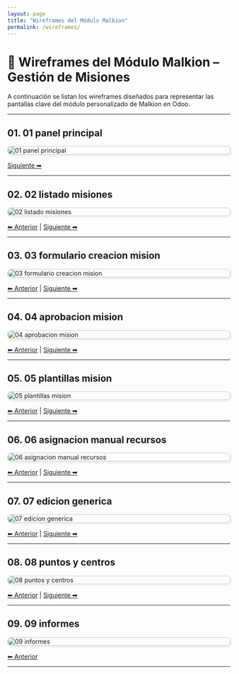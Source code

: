 ```yaml
---
layout: page
title: "Wireframes del Módulo Malkion"
permalink: /wireframes/
---
```


# 📐 Wireframes del Módulo Malkion – Gestión de Misiones

A continuación se listan los wireframes diseñados para representar las pantallas clave del módulo personalizado de Malkion en Odoo.

---

<a id="01-panel-principal"></a>

## 01. 01 panel principal

<img src="/assets/images/wireframes/01_panel_principal.png" class="wireframe-img" alt="01 panel principal">

[Siguiente ➡](#02-listado-misiones)

---

<a id="02-listado-misiones"></a>

## 02. 02 listado misiones

<img src="/assets/images/wireframes/02_listado_misiones.png" class="wireframe-img" alt="02 listado misiones">

[⬅ Anterior](#01-panel-principal) | [Siguiente ➡](#03-formulario-creacion-mision)

---

<a id="03-formulario-creacion-mision"></a>

## 03. 03 formulario creacion mision

<img src="/assets/images/wireframes/03_formulario_creacion_mision.png" class="wireframe-img" alt="03 formulario creacion mision">

[⬅ Anterior](#02-listado-misiones) | [Siguiente ➡](#04-aprobacion-mision)

---

<a id="04-aprobacion-mision"></a>

## 04. 04 aprobacion mision

<img src="/assets/images/wireframes/04_aprobacion_mision.png" class="wireframe-img" alt="04 aprobacion mision">

[⬅ Anterior](#03-formulario-creacion-mision) | [Siguiente ➡](#05-plantillas-mision)

---

<a id="05-plantillas-mision"></a>

## 05. 05 plantillas mision

<img src="/assets/images/wireframes/05_plantillas_mision.png" class="wireframe-img" alt="05 plantillas mision">

[⬅ Anterior](#04-aprobacion-mision) | [Siguiente ➡](#06-asignacion-manual-recursos)

---

<a id="06-asignacion-manual-recursos"></a>

## 06. 06 asignacion manual recursos

<img src="/assets/images/wireframes/06_asignacion_manual_recursos.png" class="wireframe-img" alt="06 asignacion manual recursos">

[⬅ Anterior](#05-plantillas-mision) | [Siguiente ➡](#07-edicion-generica)

---

<a id="07-edicion-generica"></a>

## 07. 07 edicion generica

<img src="/assets/images/wireframes/07_edicion_generica.png" class="wireframe-img" alt="07 edicion generica">

[⬅ Anterior](#06-asignacion-manual-recursos) | [Siguiente ➡](#08-puntos-y-centros)

---

<a id="08-puntos-y-centros"></a>

## 08. 08 puntos y centros

<img src="/assets/images/wireframes/08_puntos_y_centros.png" class="wireframe-img" alt="08 puntos y centros">

[⬅ Anterior](#07-edicion-generica) | [Siguiente ➡](#09-informes)

---

<a id="09-informes"></a>

## 09. 09 informes

<img src="/assets/images/wireframes/09_informes.png" class="wireframe-img" alt="09 informes">

[⬅ Anterior](#08-puntos-y-centros)

---


<style>
.wireframe-img {
  display: block;
  margin: 1rem auto;
  max-width: 100%;
  border: 1px solid #ccc;
  border-radius: 8px;
  box-shadow: 2px 2px 6px rgba(0,0,0,0.1);
}
</style>
